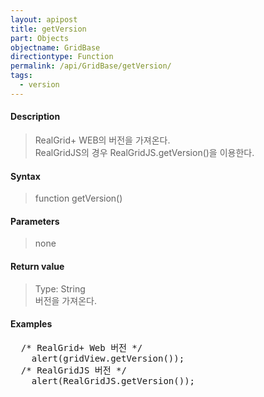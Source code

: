 ```yaml
---
layout: apipost
title: getVersion
part: Objects
objectname: GridBase
directiontype: Function
permalink: /api/GridBase/getVersion/
tags:
  - version
---
```



#### Description

> RealGrid+ WEB의 버전을 가져온다.  
> RealGridJS의 경우 RealGridJS.getVersion()을 이용한다.

#### Syntax

> function getVersion()

#### Parameters

> none

#### Return value

> Type: String  
> 버전을 가져온다.

#### Examples 

<pre class="prettyprint">
  /* RealGrid+ Web 버전 */
    alert(gridView.getVersion());
  /* RealGridJS 버전 */
    alert(RealGridJS.getVersion());
</pre>
